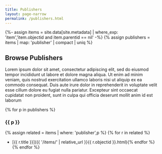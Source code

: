 ```yaml
---
title: Publishers
layout: page-narrow
permalink: /publishers.html
---
```

{%- assign items = site.data[site.metadata] | where_exp: 'item','item.objectid and item.parentid == nil' -%}
{% assign publishers = items | map: 'publisher' | compact | uniq %}

## Browse Publishers

Lorem ipsum dolor sit amet, consectetur adipiscing elit, sed do eiusmod tempor incididunt ut labore et dolore magna aliqua. Ut enim ad minim veniam, quis nostrud exercitation ullamco laboris nisi ut aliquip ex ea commodo consequat. Duis aute irure dolor in reprehenderit in voluptate velit esse cillum dolore eu fugiat nulla pariatur. Excepteur sint occaecat cupidatat non proident, sunt in culpa qui officia deserunt mollit anim id est laborum

{% for p in publishers %}
### {{ p }}

{% assign related = items | where: 'publisher',p %}
{% for r in related %}
- [{{ r.title }}]({{ '/items/' | relative_url }}{{ r.objectid }}.html){% endfor %}
{% endfor %}